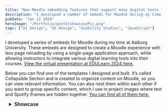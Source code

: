 ```yaml
---
title: "New Moodle embedding features that support many digital tools for educators."
description: "I developed a number of embeds for Moodle during my time at Aalborg University. The embeds are designed to create a Moodle experience with less page loading by using a single page application approach, while allowing instructors to integrate various digital learning tools into their courses."
pubDate: "Jan 12 2024"
heroImage: "/Portfolio/post4/showcasePic.png"
tags: ["UI Design", "UX Design", "Usability Studies", "JavaScript"]
---
```


<!DOCTYPE html>
<html>
<head>
    <style>
        .mySlides {display:none;}
        .slideshow-container {
            max-width: auto;
            position: relative;
            margin: auto;
            max-height: 40vh; /* Keeps the container height consistent */
        }
        .slideshow-container img {
            width: auto; /* Image width adjusts based on container */
            max-height: 39vh;
        }
        /* Styles for navigation buttons */
        .nav-btn {
            position: absolute;
            top: 0%;
            transform: translateY(-50%);
            background-color: rgba(255, 255, 255, 0.7);
            border: none;
            color: black;
            cursor: pointer;
            font-size: 20px;
            padding: 5px 10px;
            z-index: 99;
            border-radius: 5px
        }
        .nav-btn:hover {
            background-color: rgba(255, 255, 255, 0.9);
        }
        .nav-prev {
            left: 10px;
        }
        .nav-next {
            right: 10px;
        }
        .detailsCollapsible {
        pointer: cursor;
        padding: 10px;
        border: none;
        text-align: left;
        outline: none;
        font-family: "Poppins", sans-serif;
        font-size: 1rem;
        font-weight: 500;
        line-height: 1.5;
        color: #212121;
        border-top-right-radius: 5px;
        border-top-left-radius: 5px;
        border-bottom-right-radius: 5px;
        border-bottom-left-radius: 5px;
        overflow: visible;
        border: 2px solid transparent;
        }
        .detailsCollapsible:hover {
        background-color: #E1E1E1;
        color: #3357c2;
        }
        .detailsCollapsible:focus-visible {
        border-color: #468ff4;
        }
        .detailsCollapsibleDarkMode {
        cursor: pointer;
        padding: 10px;
        border: none;
        text-align: left;
        outline: none;
        font-family: "Poppins", sans-serif;
        font-size: 1rem;
        font-weight: 500;
        line-height: 1.5;
        color: #ffffff;
        border-top-right-radius: 5px;
        border-top-left-radius: 5px;
        border-bottom-right-radius: 5px;
        border-bottom-left-radius: 5px;
        border: 2px solid transparent;
        }
        .detailsCollapsibleDarkMode:hover {
        background-color: #E1E1E1;
        color: #3357c2;
        }
        .detailsCollapsibleDarkMode:focus-visible {
        border-color: #468ff4;
        }
        .detailsStyle{
        width: 100%;
        }
        .detailsStyle div{
        /*background-color: aquamarine;*/
        }
        .TemplateContainerCollapsible{
        width: 100%;
        overflow: auto;
        display: flex;
        padding-left: 0 !important;
        }
        .Indent{
        width: inherit;
        display: flex;
        margin-top: 3px;
        }
        .closeButtonCollapsible{
        width: 7px;
        background-color: #E1E1E1;
        border-radius: 5px;
        border: 2px solid transparent;
        margin-bottom: 5px;
        }
        .closeButtonCollapsible:hover{
        cursor: pointer;
        background-color: #3357c2;
        color: #3357c2;
        }
        .closeButtonCollapsible:focus-visible{
        outline: none;
        border-color: #468ff4;
        }
        .WrapControlCollapsible{
        flex: 1;
        padding-left: 10px;
        padding-top: 5px;
        padding-bottom: 5px;
        }
        .gif-container {
        display: flex;
        justify-content: space-between;
        width: 100%;
        }
        .gif-container img {
        width: 45%;
        }
    </style>
</head>
<body>
    <p>
        I developed a series of embeds for Moodle during my time at Aalborg University. These embeds are designed to create a Moodle experience with less page reloading by using a single-page application approach, while allowing instructors to integrate various digital learning tools into their courses. <a href="https://docs.google.com/presentation/d/1VAyQ2lqOxvX_CbFxFt33aPUxuxR2uFRz/pub?start=false&loop=false&delayms=3000" target="_blank">View the virtual presentation at EDULearn 2024 here.</a>
    </p>
    <div>
        <span>
        Below you can find one of the templates I designed and built. It’s called Collapsible Section and is created to organize content on Moodle, so you can view relevant information. You can also nest them within each other if you want to group specific content, which I use in project images where text and Spotify iframes are hidden together. <a href="https://github.com/SteffenLehmann/Generico-Filter-Templates" target="_blank">You can find all of them here.</a>
        </span> 
    </div>
    <div class="TemplateContainerCollapsible">
        <details id="Details" class="detailsStyle" closed="">
        <summary id="detailsButton" class="detailsCollapsible" tabindex="0"><b>Showcase</b></summary>
        <div class="Indent">
            <div id="closeButtonCollapsibleID" class="closeButtonCollapsible"></div>
            <div class="WrapControlCollapsible">
                <div>
                    <div class="gif-container">
                        <img src="/Portfolio/post4/Showcase1.gif" alt="GIF 1">
                        <img src="/Portfolio/post4/Showcase2.gif" alt="GIF 2">
                    </div>
                </div>
            </div>
        </div>
        </details>
    </div>

<script>
        const details = document.getElementById('Details');
        const detailsButton = document.getElementById('detailsButton');

        // check the background color of the page
        let previouisBackgroundColor = getBackgroundColor();
        setBackgrounColor(previouisBackgroundColor);

        // event listener for the details element state change
        details.addEventListener("toggle", (event) => {
        toggleDetails();
        });

        function toggleDetails() {
        if (details.open) {
            /* the element was toggled open */
            detailsButton.style.color = "#3357c2";
            detailsButton.style.backgroundColor = "#E1E1E1";
        } else {
            /* the element was toggled closed */
            detailsButton.style.backgroundColor = "";
            detailsButton.style.color = "";
        }
        }

        // function to get the background color of the page
        function getBackgroundColor() {
        const bodyElement = document.body;
        const computedStyle = window.getComputedStyle(bodyElement);
        const backgroundColor = computedStyle.backgroundColor;
        return backgroundColor;
        }

        function setBackgrounColor(backGroundColor) {   
        if (backGroundColor == "rgb(255, 255, 255)") {
            if (detailsButton.classList.contains("detailsCollapsible")) {
            return;
            }
            // Light mode
            detailsButton.classList.add("detailsCollapsible");
            detailsButton.classList.remove("detailsCollapsibleDarkMode");
        } else if (backGroundColor == "rgb(25, 26, 30)") {
            if (detailsButton.classList.contains("detailsCollapsibleDarkMode")) {
            return;
            }
            // Dark mode
            detailsButton.classList.add("detailsCollapsibleDarkMode");
            detailsButton.classList.remove("detailsCollapsible");
        }
        }

        // custom event to check the background color of the page
        function checkBackgroundColor() {
        const currentBackgroundColor = getBackgroundColor();
        if (currentBackgroundColor !== previouisBackgroundColor) {
            previouisBackgroundColor = currentBackgroundColor;
            // Trigger the custom event
            const event = new CustomEvent("backgroundColorChanged", {
            detail: currentBackgroundColor,
            });
            document.dispatchEvent(event);
        }
        }
        // listen interval for the background color event
        setInterval(checkBackgroundColor, 500);

        // event listener for the background color change
        document.addEventListener("backgroundColorChanged", (event) => {
        const newBackgroundColor = event.detail;
        setBackgrounColor(newBackgroundColor);
        });


        const closeButton = document.getElementById('closeButtonCollapsibleID')
        console.log(closeButton)
        closeButton.addEventListener("click", function(){ 
            details.removeAttribute("open");
        });
</script>
</body>
</html>
